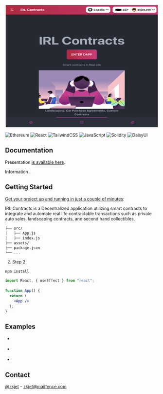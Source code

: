 <br />
<br />
<p align="center">
  <a href="https://www.www.com">
    <img src="./assets/screen.png" alt="" width="500" height="400">
  </a>
</p>

<!-- DOCUMENTATION -->
![Ethereum](https://img.shields.io/badge/Ethereum-3C3C3D?style=for-the-badge&logo=Ethereum&logoColor=white)
![React](https://img.shields.io/badge/react-%2320232a.svg?style=for-the-badge&logo=react&logoColor=%2361DAFB)
![TailwindCSS](https://img.shields.io/badge/tailwindcss-%2338B2AC.svg?style=for-the-badge&logo=tailwind-css&logoColor=white)
![JavaScript](https://img.shields.io/badge/javascript-%23323330.svg?style=for-the-badge&logo=javascript&logoColor=%23F7DF1E)
![Solidity](https://img.shields.io/badge/Solidity-%23363636.svg?style=for-the-badge&logo=solidity&logoColor=white)
![DaisyUI](https://raw.githubusercontent.com/saadeghi/files/main/daisyui/logo-4.svg=100x40)
## Documentation

Presentation [is available here](https://www.www.com).

Information [](https://github.com/zkjet).

## Getting Started

[Get your project up and running in just a couple of minutes](https://easybase.io/react/#setup):

IRL Contracts is a Decentralized application utilizing smart contracts to integrate and automate real life contractable transactions such as private auto sales, landscaping contracts, and second hand collectibles.

```shell
├── src/
│   ├── App.js
│   ├── index.js
├── assets/
├── package.json
└── ...
```

2. Step 2
```
npm install 
```

```jsx
import React, { useEffect } from "react";

function App() {
  return (
    <App />
  );
}
```

## Examples

* []()

* []()

* []()

<!-- CONTACT -->
## Contact

[@zkjet](https://twitter.com/zkjet) – zkjet@mailfence.com